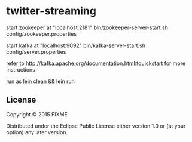 # twitter-streaming

start zookeeper at "localhost:2181" bin/zookeeper-server-start.sh config/zookeeper.properties

start kafka at "localhost:9092" bin/kafka-server-start.sh config/server.properties

refer to http://kafka.apache.org/documentation.html#quickstart for more instructions

run as lein clean && lein run


## License

Copyright © 2015 FIXME

Distributed under the Eclipse Public License either version 1.0 or (at
your option) any later version.
